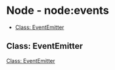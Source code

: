 # Node - node:events

* [Class: EventEmitter](#class:-eventemitter)

## Class: EventEmitter

[Class: EventEmitter](nodejs-class-eventemitter.md)





